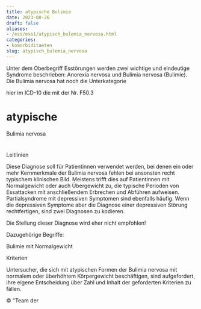 ```yaml
---
title: atypische Bulimie
date: 2023-08-26
draft: false
aliases:
- /ess/ess1/atypisch_bulemia_nervosa.html
categories:
- komorbiditaeten
slug: atypisch_bulemia_nervosa
---
```




Unter dem Oberbegriff Esstörungen werden zwei wichtige und
eindeutige Syndrome beschrieben: Anorexia nervosa und Bulimia nervosa
(Bulimie). Die Bulimia nervosa hat noch die Unterkategorie

hier im ICD-10 die mit
der Nr. F50.3

#

# atypische
Bulimia nervosa

#

Leitlinien

Diese Diagnose soll für
Patientinnen verwendet werden, bei denen ein oder mehr Kernmerkmale der Bulimia
nervosa fehlen bei ansonsten recht typischem klinischen Bild. Meistens
trifft dies auf Patientinnen mit Normalgewicht oder auch Übergewicht zu, die
typische Perioden von Essattacken mit anschließendem Erbrechen und Abführen
aufweisen. Partialsyndrome mit depressiven Symptomen sind ebenfalls häufig.
Wenn die depressiven Symptome aber die Diagnose einer depressiven Störung
rechtfertigen, sind zwei Diagnosen zu kodieren.

Die Stellung dieser
Diagnose wird eher nicht empfohlen!

Dazugehörige
Begriffe:

Bulimie
mit Normalgewicht

Kriterien

Untersucher, die sich
mit atypischen Formen der Bulimia nervosa mit normalem oder überhöhtem Körpergewicht
beschäftigen, sind aufgefordert, ihre eigene Entscheidung über Zahl und Inhalt
der geforderten Kriterien zu fällen.

© "Team der

